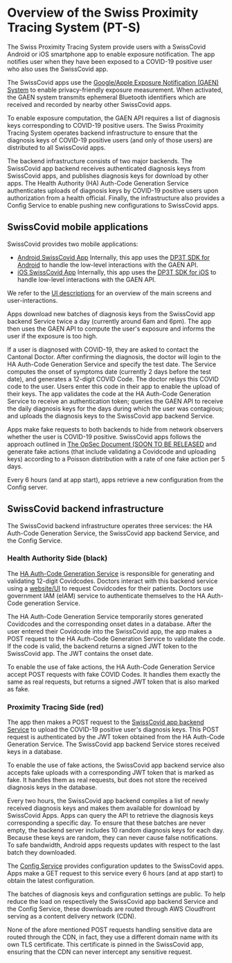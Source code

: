 Overview of the Swiss Proximity Tracing System (PT-S)
=====================================================

The Swiss Proximity Tracing System provide users with a SwissCovid Android or iOS smartphone app to enable exposure notification. The app notifies user when they have been exposed to a COVID-19 positive user who also uses the SwissCovid app.

The SwissCovid apps use the [Google/Apple Exposure Notification (GAEN) System](https://www.apple.com/covid19/contacttracing/) to enable privacy-friendly exposure measurement. When activated, the GAEN system transmits ephemeral Bluetooth identifiers which are received and recorded by nearby other SwissCovid apps.

To enable exposure computation, the GAEN API requires a list of diagnosis keys corresponding to COVID-19 positive users. The Swiss Proximity Tracing System operates backend infrastructure to ensure that the diagnosis keys of COVID-19 positive users (and only of those users) are distributed to all SwissCovid apps.

The backend infrastructure consists of two major backends. The SwissCovid app backend receives authenticated diagnosis keys from SwissCovid apps, and publishes diagnosis keys for download by other apps. The Health Authority (HA) Auth-Code Generation Service authenticates uploads of diagnosis keys by COVID-19 positive users upon authorization from a health official. Finally, the infrastructure also provides a Config Service to enable pushing new configurations to SwissCovid apps.

SwissCovid mobile applications
------------------------------

SwissCovid provides two mobile applications:

-   [Android SwissCovid App](https://github.com/DP-3T/dp3t-app-android-ch) Internally, this app uses the [DP3T SDK for Android](https://github.com/DP-3T/dp3t-sdk-android) to handle the low-level interactions with the GAEN API.
-   [iOS SwissCovid App](https://github.com/DP-3T/dp3t-app-ios-ch) Internally, this app uses the [DP3T SDK for iOS](https://github.com/DP-3T/dp3t-sdk-ios) to handle low-level interactions with the GAEN API.

We refer to the [UI descriptions](https://github.com/DP-3T/dp3t-ux-screenflows-ch) for an overview of the main screens and user-interactions.

Apps download new batches of diagnosis keys from the SwissCovid app backend Service twice a day (currently around 6am and 6pm). The app then uses the GAEN API to compute the user\'s exposure and informs the user if the exposure is too high.

If a user is diagnosed with COVID-19, they are asked to contact the Cantonal Doctor. After confirming the diagnosis, the doctor will login to the HA Auth-Code Generation Service and specify the test date. The Service computes the onset of symptoms date (currently 2 days before the test date), and generates a 12-digit COVID Code. The doctor relays this COVID code to the user. Users enter this code in their app to enable the upload of their keys. The app validates the code at the HA Auth-Code Generation Service to receive an authentication token; queries the GAEN API to receive the daily diagnosis keys for the days during which the user was contagious; and uploads the diagnosis keys to the SwissCovid app backend Service.

Apps make fake requests to both backends to hide from network observers whether the user is COVID-19 positive. SwissCovid apps follows the approach outlined in [The OpSec Document (SOON TO BE RELEASED](https://ontheinternet.com) and generate fake actions (that include validating a Covidcode and uploading keys) according to a Poisson distribution with a rate of one fake action per 5 days.

Every 6 hours (and at app start), apps retrieve a new configuration from the Config server.

SwissCovid backend infrastructure
---------------------------------

The SwissCovid backend infrastructure operates three services: the HA Auth-Code Generation Service, the SwissCovid app backend Service, and the Config Service.

### Health Authority Side (black)

The [HA Auth-Code Generation Service](https://github.com/admin-ch/CovidCode-Service) is responsible for generating and validating 12-digit Covidcodes. Doctors interact with this backend service using a [website/UI](https://github.com/admin-ch/CovidCode-UI/) to request Covidcodes for their patients. Doctors use government IAM (eIAM) service to authenticate themselves to the HA Auth-Code generation Service.

The HA Auth-Code Generation Service temporarily stores generated Covidcodes and the corresponding onset dates in a database. After the user entered their Covidcode into the SwissCovid app, the app makes a POST request to the HA Auth-Code Generation Service to validate the code. If the code is valid, the backend returns a signed JWT token to the SwissCovid app. The JWT contains the onset date.

To enable the use of fake actions, the HA Auth-Code Generation Service accept POST requests with fake COVID Codes. It handles them exactly the same as real requests, but returns a signed JWT token that is also marked as fake.

### Proximity Tracing Side (red)

The app then makes a POST request to the [SwissCovid app backend Service](https://github.com/DP-3T/dp3t-sdk-backend) to upload the COVID-19 positive user\'s diagnosis keys. This POST request is authenticated by the JWT token obtained from the HA Auth-Code Generation Service. The SwissCovid app backend Service stores received keys in a database.

To enable the use of fake actions, the SwissCovid app backend service also accepts fake uploads with a corresponding JWT token that is marked as fake. It handles them as real requests, but does not store the received diagnosis keys in the database.

Every two hours, the SwissCovid app backend compiles a list of newly received diagnosis keys and makes them available for download by SwissCovid Apps. Apps can query the API to retrieve the diagnosis keys corresponding a specific day. To ensure that these batches are never empty, the backend server includes 10 random diagnosis keys for each day. Because these keys are random, they can never cause false notifications. To safe bandwidth, Android apps requests updates with respect to the last batch they downloaded.

The [Config Service](https://github.com/DP-3T/dp3t-config-backend-ch) provides configuration updates to the SwissCovid apps. Apps make a GET request to this service every 6 hours (and at app start) to obtain the latest configuration.

The batches of diagnosis keys and configuration settings are public. To help reduce the load on respectively the SwissCovid app backend Service and the Config Service, these downloads are routed through AWS Cloudfront serving as a content delivery network (CDN).

None of the afore mentioned POST requests handling sensitive data are routed through the CDN, in fact, they use a different domain name with its own TLS certificate. This certificate is pinned in the SwissCovid app, ensuring that the CDN can never intercept any sensitive request.
